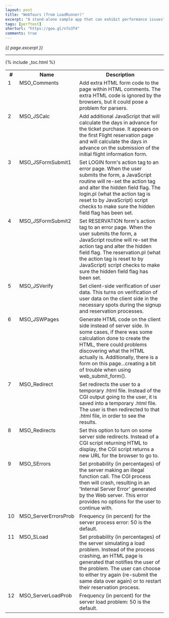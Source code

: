 ```yaml
---
layout: post
title: "WebTours (from LoadRunner)"
excerpt: "A stand-alone sample app that can exhibit performance issues"
tags: [perftest]
shorturl: "https://goo.gl/n7o3T4"
comments: true
---
```

<i>{{ page.excerpt }}</i>
<hr />

{% include _toc.html %}

<table callpadding="4" cellspacing="0"><tr valign="bottom">
<th> # </th><th> Name         </th><th> Description </th></tr>
<tr valign="top"><td> 1 </td><td> MSO_Comments </td><td> Add extra HTML form code to the page within HTML comments. The extra HTML code is ignored by the browsers, but it could pose a problem for parsers.
</td></tr>
<tr valign="top"><td> 2 </td><td> MSO_JSCalc </td><td> Add additional JavaScript that will calculate the days in advance for the ticket purchase. It appears on the first Flight reservation page and will calculate the days in advance on the submission of the initial flight information form.
</td></tr>
<tr valign="top"><td> 3 </td><td> MSO_JSFormSubmit1 </td><td> Set LOGIN form's action tag to an error page. When the user submits the form, a JavaScript routine will re-set the action tag and alter the hidden field flag. The login.pl (what the action tag is reset to by JavaScript) script checks to make sure the hidden field flag has been set. 
</td></tr>
<tr valign="top"><td> 4 </td><td> MSO_JSFormSubmit2 </td><td> Set RESERVATION form's action tag to an error page. When the user submits the form, a JavaScript routine will re-set the action tag and alter the hidden field flag. The reservation.pl (what the action tag is reset to by JavaScript) script checks to make sure the hidden field flag has been set.
</td></tr>
<tr valign="top"><td> 5 </td><td> MSO_JSVerify </td><td> Set client-side verification of user data. This turns on verification of user data on the client side in the necessary spots during the signup and reservation processes.
</td></tr>
<tr valign="top"><td> 6 </td><td> MSO_JSWPages </td><td> Generate HTML code on the client side instead of server side. In some cases, if there was some calculation done to create the HTML, there could problems discovering what the HTML actually is. Additionally, there is a form on this page...creating a bit of trouble when using web_submit_form().
</td></tr>
<tr valign="top"><td> 7 </td><td> MSO_Redirect </td><td> Set redirects the user to a temporary .html file. Instead of the CGI output going to the user, it is saved into a temporary .html file. The user is then redirected to that .html file, in order to see the results.
</td></tr>
<tr valign="top"><td> 8 </td><td> MSO_Redirects </td><td> Set this option to turn on some server side redirects. Instead of a CGI script returning HTML to display, the CGI script returns a new URL for the browser to go to.
</td></tr>
<tr valign="top"><td> 9 </td><td> MSO_SErrors </td><td> Set probability (in percentages) of the server making an illegal function call. The CGI process then will crash, resulting in an 'Internal Server Error' generated by the Web server. This error provides no options for the user to continue with.
</td></tr>
<tr valign="top"><td> 10 </td><td> MSO_ServerErrorsProb </td><td> Frequency (in percent) for the server process error: 50 is the default.
</td></tr>
<tr valign="top"><td> 11 </td><td> MSO_SLoad </td><td> Set probability (in percentages) of the server simulating a load problem. Instead of the process crashing, an HTML page is generated that notifies the user of the problem. The user can choose to either try again (re-submit the same data over again) or to restart their reservation process.
</td></tr>
<tr valign="top"><td> 12 </td><td> MSO_ServerLoadProb </td><td> Frequency (in percent) for the server load problem: 50 is the default.
</td></tr>
